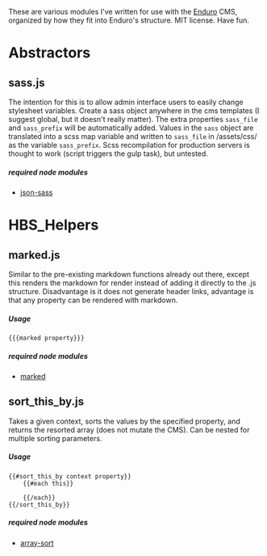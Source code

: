 These are various modules I've written for use with the [Enduro](https://github.com/Gottwik/Enduro) CMS, organized by how they fit into Enduro's structure. MIT license. Have fun. 

# Abstractors

## sass.js
The intention for this is to allow admin interface users to easily change stylesheet variables.
Create a sass object anywhere in the cms templates (I suggest global, but it doesn't really matter). The extra properties `sass_file` and `sass_prefix` will be automatically added. Values in the `sass` object are translated into a scss map variable and written to `sass_file` in /assets/css/ as the variable `sass_prefix`. 
Scss recompilation for production servers is thought to work (script triggers the gulp task), but untested.
##### required node modules
* [json-sass](https://www.npmjs.com/package/json-sass)

# HBS_Helpers

## marked.js
Similar to the pre-existing markdown functions already out there, except this renders the markdown for render instead of adding it directly to the .js structure. Disadvantage is it does not generate header links, advantage is that any property can be rendered with markdown.
##### Usage
```
{{{marked property}}}
```
##### required node modules
* [marked](https://www.npmjs.com/package/marked)

## sort_this_by.js
Takes a given context, sorts the values by the specified property, and returns the resorted array (does not mutate the CMS).
Can be nested for multiple sorting parameters.
##### Usage
```
{{#sort_this_by context property}}
    {{#each this}}

    {{/each}}
{{/sort_this_by}}
```
##### required node modules
* [array-sort](https://www.npmjs.com/package/array-sort)